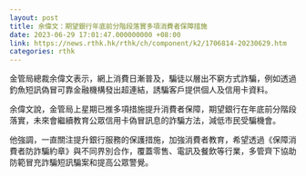 ```yaml
---
layout: post
title: 余偉文：期望銀行年底前分階段落實多項消費者保障措施
date: 2023-06-29 17:01:47.000000000 +08:00
link: https://news.rthk.hk/rthk/ch/component/k2/1706814-20230629.htm
categories: rthk
---
```


金管局總裁余偉文表示，網上消費日漸普及，騙徒以層出不窮方式詐騙，例如透過釣魚短訊偽冒可靠金融機構發出超連結，誘騙客戶提供個人及信用卡資料。

余偉文說，金管局上星期已推多項措施提升消費者保障，期望銀行在年底前分階段落實，未來會繼續教育公眾信用卡偽冒訊息的詐騙方法，減低市民受騙機會。

他強調，一直關注提升銀行服務的保護措施，加強消費者教育，希望透過《保障消費者防詐騙約章》與不同界別合作，覆蓋零售、電訊及餐飲等行業，多管齊下協助防範冒充詐騙短訊騙案和提高公眾警覺。
